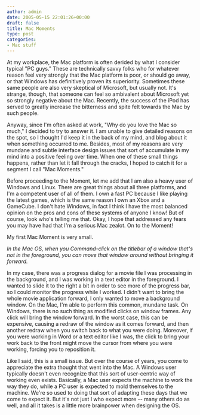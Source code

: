 ```yaml
---
author: admin
date: 2005-05-15 22:01:26+00:00
draft: false
title: Mac Moments
type: post
categories:
- Mac stuff
---
```


At my workplace, the Mac platform is often derided by what I consider typical "PC guys." These are technically savvy folks who for whatever reason feel very strongly that the Mac platform is poor, or should go away, or that Windows has definitively proven its superiority. Sometimes these same people are also very skeptical of Microsoft, but usually not. It's strange, though, that someone can feel so ambivalent about Microsoft yet so strongly negative about the Mac. Recently, the success of the iPod has served to greatly increase the bitterness and spite felt towards the Mac by such people.

Anyway, since I'm often asked at work, "Why do you love the Mac so much," I decided to try to answer it. I am unable to give detailed reasons on the spot, so I thought I'd keep it in the back of my mind, and blog about it when something occurred to me. Besides, most of my reasons are very mundane and subtle interface design issues that sort of accumulate in my mind into a positive feeling over time. When one of these small things happens, rather than let it fall through the cracks, I hoped to catch it for a segment I call "Mac Moments."

Before proceeding to the Moment, let me add that I am also a heavy user of Windows and Linux. There are great things about all three platforms, and I'm a competent user of all of them. I own a fast PC because I like playing the latest games, which is the same reason I own an Xbox and a GameCube. I don't hate Windows, in fact I think I have the most balanced opinion on the pros and cons of these systems of anyone I know! But of course, look who's telling me that. Okay, I hope that addressed any fears you may have had that I'm a serious Mac zealot. On to the Moment!

My first Mac Moment is very small.

_In the Mac OS, when you Command-click on the titlebar of a window that's not in the foreground, you can move that window around without bringing it forward._

In my case, there was a progress dialog for a movie file I was processing in the background, and I was working in a text editor in the foreground. I wanted to slide it to the right a bit in order to see more of the progress bar, so I could monitor the progress while I worked. I didn't want to bring the whole movie application forward, I only wanted to move a background window. On the Mac, I'm able to perform this common, mundane task. On Windows, there is no such thing as modified clicks on window frames. Any click will bring the window forward. In the worst case, this can be expensive, causing a redraw of the window as it comes forward, and then another redraw when you switch back to what you were doing. Moreover, if you were working in Word or a text editor like I was, the click to bring your work back to the front might move the cursor from where you were working, forcing you to reposition it.

Like I said, this is a small issue. But over the course of years, you come to appreciate the extra thought that went into the Mac. A Windows user typically doesn't even recognize that this sort of user-centric way of working even exists. Basically, a Mac user expects the machine to work the way they do, while a PC user is expected to mold themselves to the machine. We're so used to doing that sort of adapting these days that we come to expect it. But it's not just I who expect more -- many others do as well, and all it takes is a little more brainpower when designing the OS.
